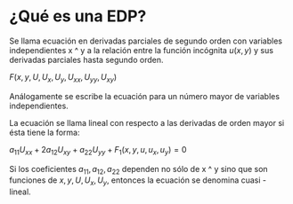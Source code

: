 # ¿Qué es una EDP?

Se llama ecuación en derivadas parciales de segundo orden con variables independientes x ^ y a la relación entre la función incógnita $u(x,y)$ y sus derivadas parciales hasta segundo orden.


$F (x, y, U, U_x, U_y, U_{xx} , U_{yy}, U_{xy})$

Análogamente se escribe la ecuación para un número mayor de variables independientes.

La ecuación se llama lineal con respecto a las derivadas de orden mayor si ésta tiene la forma:

$a_{11} U_{xx} + 2a_{12}U_{xy} + a_{22} U_{yy} + F_1 (x,y,u,u_x,u_y) = 0$

Si los coeficientes $a_{11}, a_{12}, a_{22}$ dependen no sólo de x ^ y sino que son funciones de $x, y, U, U_x, U_y$, entonces la ecuación se denomina cuasi - lineal. 
